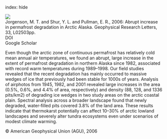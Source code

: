 index: hide

<div class="Citation">
    <div class="Citation-thumb CitationThumb-linked"  data-href="https://doi.org/10.1029/2005gl024960">
      <img src="https://static.claimspace.cloud/climate-study-static/refs/thumbs/6/Jorgenson_et_al_2006-thumb.png" />
    </div>

  <div class="Citation-body">
    <div class="Citation-text">Jorgenson, M. T. and Shur, Y. L. and Pullman, E. R., 2006: Abrupt increase in permafrost degradation in Arctic Alaska. <span class="Article-journal">Geophysical Research Letters, </span><span class="Article-volume">33, </span>L02503pp.</div>
    <div class="Citation-links">
      <div class="CitationLink" data-href="https://doi.org/10.1029/2005gl024960">
        <div class="CitationLink-icon CitationLink-Doi"></div>
        <div class="CitationLink-text">DOI</div>
      </div>
      <div class="CitationLink" data-href="https://scholar.google.com/scholar?q=10.1029/2005gl024960">
        <div class="CitationLink-icon CitationLink-Scholar"></div>
        <div class="CitationLink-text">Google Scholar</div>
      </div>
    </div>
  </div>
</div>

Even though the arctic zone of continuous permafrost has relatively cold mean annual air temperatures, we found an abrupt, large increase in the extent of permafrost degradation in northern Alaska since 1982, associated with record warm temperatures during 1989–1998. Our field studies revealed that the recent degradation has mainly occurred to massive wedges of ice that previously had been stable for 1000s of years. Analysis of airphotos from 1945, 1982, and 2001 revealed large increases in the area (0.5%, 0.6%, and 4.4% of area, respectively) and density (88, 128, and 1336 pits/km2) of degrading ice wedges in two study areas on the arctic coastal plain. Spectral analysis across a broader landscape found that newly degraded, water‐filled pits covered 3.8% of the land area. These results indicate that thermokarst potentially can affect 10–30% of arctic lowland landscapes and severely alter tundra ecosystems even under scenarios of modest climate warming.

<div class="Citation-copy">
&copy; American Geophysical Union (AGU), 2006
</div>